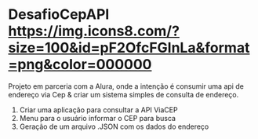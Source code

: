 # DesafioCepAPI <https://img.icons8.com/?size=100&id=pF2OfcFGInLa&format=png&color=000000>
Projeto em parceria com a Alura, onde a intenção é consumir uma api de endereço via Cep &amp; criar um sistema simples de consulta de endereço.

1. Criar uma aplicação para consultar a API ViaCEP<br>
2. Menu para o usuário informar o CEP para busca<br>
3. Geração de um arquivo .JSON com os dados do endereço

